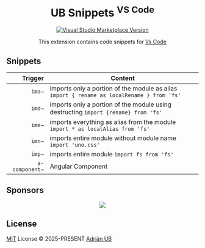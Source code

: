 <h1 align="center">UB Snippets <sup>VS Code</sup></h1>

<p align="center">
<a href="https://marketplace.visualstudio.com/items?itemName=adrianub.ub-snippets" target="__blank"><img src="https://img.shields.io/visual-studio-marketplace/v/adrianub.ub-snippets.svg?color=eee&amp;label=VS%20Code%20Marketplace&logo=visual-studio-code" alt="Visual Studio Marketplace Version" /></a>
</p>

<p align="center">
This extension contains code snippets for  <a href="https://code.visualstudio.com/" target="_blank">Vs Code</a><br>
</p>

## Snippets

<!-- SNIPPETS-START -->

|        Trigger | Content                                                                                    |
| -------------: | ------------------------------------------------------------------------------------------ |
|         `ima→` | imports only a portion of the module as alias `import { rename as localRename } from 'fs'` |
|         `imd→` | imports only a portion of the module using destructing `import {rename} from 'fs'`         |
|         `ime→` | imports everything as alias from the module `import * as localAlias from 'fs'`             |
|         `imn→` | imports entire module without module name `import 'uno.css'`                               |
|         `imp→` | imports entire module `import fs from 'fs'`                                                |
| `a-component→` | Angular Component                                                                          |

<!-- SNIPPETS-END -->

## Sponsors

<p align="center">
  <a href="https://cdn.jsdelivr.net/gh/adrian-ub/static/sponsors.svg">
    <img src='https://cdn.jsdelivr.net/gh/adrian-ub/static/sponsors.png'/>
  </a>
</p>

## License

[MIT](./LICENSE) License © 2025-PRESENT [Adrián UB](https://github.com/adrian-ub)
